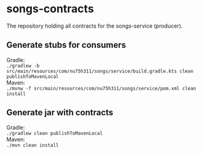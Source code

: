 # songs-contracts

The repository holding all contracts for the songs-service (producer).

## Generate stubs for consumers

Gradle:  
`./gradlew -b src/main/resources/com/nu75h311/songs/service/build.gradle.kts clean publishToMavenLocal`  
Maven:  
`./mvnw -f src/main/resources/com/nu75h311/songs/service/pom.xml clean install`

## Generate jar with contracts

Gradle:  
`./gradlew clean publishToMavenLocal`  
Maven:  
`./mvn clean install`  

